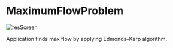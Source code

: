 # MaximumFlowProblem
![resScreen](https://github.com/Tricui11/MaximumFlowProblem/assets/42153889/9faf9d34-a2b3-4982-bb7e-ae9e1edaef3d)

Application finds max flow by applying Edmonds–Karp algorithm.
